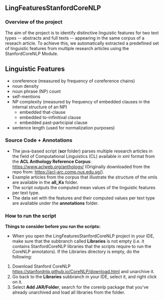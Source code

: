 ## LingFeaturesStanfordCoreNLP

### Overview of the project
The aim of the project is to identify distinctive linguistic features for two text types -- abstracts and full texts -- appearing in the same corpus of a reseach article. To achieve this, we automatically extracted a predefined set of linguistic features from multiple research articles using the StanfordCoreNLP Module. 

## Linguistic Features
- coreference (measured by frequency of coreference chains)
- noun density
- noun phrase (NP) count
- self-mentions
- NP complexity (measured by frequency of embedded clauses in the internal structure of an NP)
  - embedded that-clause
  - embedded to-infinitival clause
  - embedded past-participial clause
- sentence length (used for normalization purposes)
 

### Source Code + Annotations
- The java-based script (**scr** folder) parses multiple research articles in the field of Computational Linguistics (CL) available in xml format from the **ACL Anthology Reference Corpus**: https://www.aclweb.org/anthology/ (Originally downloaded from the repo from: https://acl-arc.comp.nus.edu.sg/).
- Example articles from the corpus that illustrate the structure of the xmls are available in the **all_Ks** folder.
- The script outputs the computed mean values of the linguistic features per text type.
- The data set with the features and their computed values per text type are available under the **annotations** folder.

### How to run the script
**Things to consider before you run the scripts:**
- When you open the LingFeaturesStanfordCoreNLP project in your IDE, make sure that the subbranch called **Libraries** is not empty (i.e. it contains StanfordCoreNLP libraries that the scripts require to run the CoreNLP annotators). If the Libraries directory is empty, do the following:
1. Download Stanford CoreNLP https://stanfordnlp.github.io/CoreNLP/download.html and unarchive it.
2. Go back to the **Libraries** subbranch in your IDE, select it, and right click on it. 
3. Select **Add JAR/Folder**, search for the corenlp package that you've already unarchived and load all libraries from the folder.

